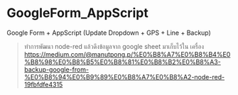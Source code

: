# GoogleForm_AppScript
Google Form + AppScript (Update Dropdown + GPS + Line + Backup)

>ทำการพัฒนา node-red แล้วดึงข้อมูลจาก google sheet มาเก็บไว้ใน เครื่อง
https://medium.com/@manutpong.p/%E0%B8%A7%E0%B8%B4%E0%B8%98%E0%B8%B5%E0%B8%81%E0%B8%B2%E0%B8%A3-backup-google-from-%E0%B8%94%E0%B9%89%E0%B8%A7%E0%B8%A2-node-red-19fbfdfe4315
